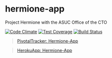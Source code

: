 # hermione-app
Project Hermione with the ASUC Office of the CTO

[![Code Climate](https://codeclimate.com/github/pragaashp/hermione-app/badges/gpa.svg)](https://codeclimate.com/github/pragaashp/hermione-app)
[![Test Coverage](https://codeclimate.com/github/pragaashp/hermione-app/badges/coverage.svg)](https://codeclimate.com/github/pragaashp/hermione-app/coverage)
[![Build Status](https://travis-ci.org/pragaashp/hermione-app.svg?branch=master)](https://travis-ci.org/pragaashp/hermione-app)

> [PivotalTracker: Hermione-App](https://www.pivotaltracker.com/n/projects/1546067)

> [HerokuApp: Hermione-App](http://hermione.herokuapp.com)
